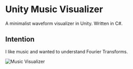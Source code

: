 # Unity Music Visualizer
A minimalist waveform visualizer in Unity. Written in C#.

## Intention
I like music and wanted to understand Fourier Transforms. 

![Music Visualizer](http://i.imgur.com/cCjjHqk.png)
